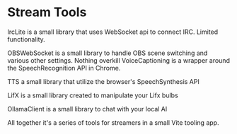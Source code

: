 # Stream Tools

IrcLite is a small library that uses WebSocket api to connect IRC.
Limited functionality.

OBSWebSocket is a small library to handle OBS scene switching and various other settings. Nothing overkill 
VoiceCaptioning is a wrapper around the SpeechRecognition API in Chrome.

TTS a small library that utilize the browser's SpeechSynthesis API

LifX is a small library created to manipulate your Lifx bulbs

OllamaClient is a small library to chat with your local AI

All together it's a series of tools for streamers in a small Vite tooling app.
